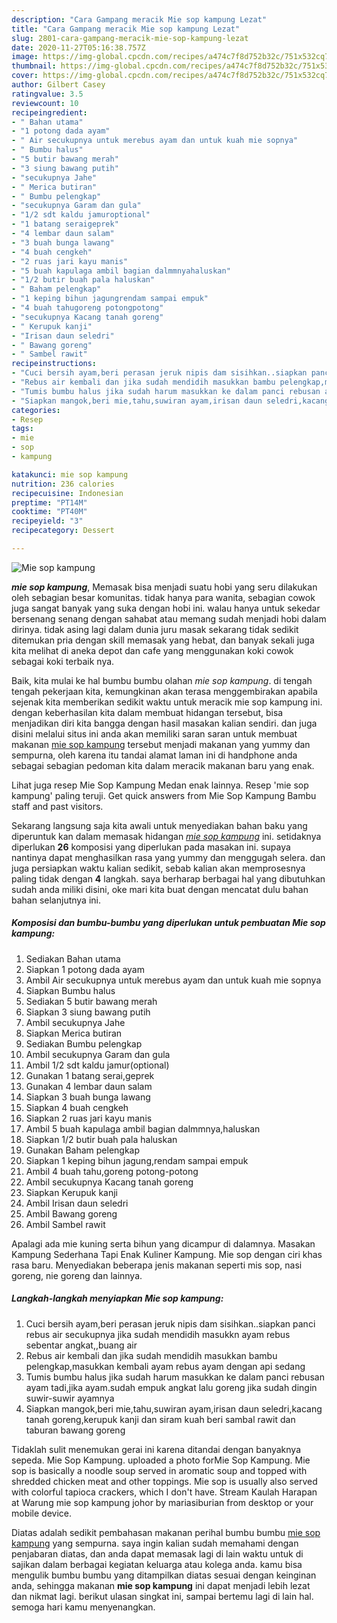```yaml
---
description: "Cara Gampang meracik Mie sop kampung Lezat"
title: "Cara Gampang meracik Mie sop kampung Lezat"
slug: 2801-cara-gampang-meracik-mie-sop-kampung-lezat
date: 2020-11-27T05:16:38.757Z
image: https://img-global.cpcdn.com/recipes/a474c7f8d752b32c/751x532cq70/mie-sop-kampung-foto-resep-utama.jpg
thumbnail: https://img-global.cpcdn.com/recipes/a474c7f8d752b32c/751x532cq70/mie-sop-kampung-foto-resep-utama.jpg
cover: https://img-global.cpcdn.com/recipes/a474c7f8d752b32c/751x532cq70/mie-sop-kampung-foto-resep-utama.jpg
author: Gilbert Casey
ratingvalue: 3.5
reviewcount: 10
recipeingredient:
- " Bahan utama"
- "1 potong dada ayam"
- " Air secukupnya untuk merebus ayam dan untuk kuah mie sopnya"
- " Bumbu halus"
- "5 butir bawang merah"
- "3 siung bawang putih"
- "secukupnya Jahe"
- " Merica butiran"
- " Bumbu pelengkap"
- "secukupnya Garam dan gula"
- "1/2 sdt kaldu jamuroptional"
- "1 batang seraigeprek"
- "4 lembar daun salam"
- "3 buah bunga lawang"
- "4 buah cengkeh"
- "2 ruas jari kayu manis"
- "5 buah kapulaga ambil bagian dalmmnyahaluskan"
- "1/2 butir buah pala haluskan"
- " Baham pelengkap"
- "1 keping bihun jagungrendam sampai empuk"
- "4 buah tahugoreng potongpotong"
- "secukupnya Kacang tanah goreng"
- " Kerupuk kanji"
- "Irisan daun seledri"
- " Bawang goreng"
- " Sambel rawit"
recipeinstructions:
- "Cuci bersih ayam,beri perasan jeruk nipis dam sisihkan..siapkan panci rebus air secukupnya jika sudah mendidih masukkn ayam rebus sebentar angkat,,buang air"
- "Rebus air kembali dan jika sudah mendidih masukkan bambu pelengkap,masukkan kembali ayam rebus ayam dengan api sedang"
- "Tumis bumbu halus jika sudah harum masukkan ke dalam panci rebusan ayam tadi,jika ayam.sudah empuk angkat lalu goreng jika sudah dingin suwir-suwir ayamnya"
- "Siapkan mangok,beri mie,tahu,suwiran ayam,irisan daun seledri,kacang tanah goreng,kerupuk kanji dan siram kuah beri sambal rawit dan taburan bawang goreng"
categories:
- Resep
tags:
- mie
- sop
- kampung

katakunci: mie sop kampung 
nutrition: 236 calories
recipecuisine: Indonesian
preptime: "PT14M"
cooktime: "PT40M"
recipeyield: "3"
recipecategory: Dessert

---
```



![Mie sop kampung](https://img-global.cpcdn.com/recipes/a474c7f8d752b32c/751x532cq70/mie-sop-kampung-foto-resep-utama.jpg)

<b><i>mie sop kampung</i></b>, Memasak bisa menjadi suatu hobi yang seru dilakukan oleh sebagian besar komunitas. tidak hanya para wanita, sebagian cowok juga sangat banyak yang suka dengan hobi ini. walau hanya untuk sekedar bersenang senang dengan sahabat atau memang sudah menjadi hobi dalam dirinya. tidak asing lagi dalam dunia juru masak sekarang tidak sedikit ditemukan pria dengan skill memasak yang hebat, dan banyak sekali juga kita melihat di aneka depot dan cafe yang menggunakan koki cowok sebagai koki terbaik nya.

Baik, kita mulai ke hal bumbu bumbu olahan <i>mie sop kampung</i>. di tengah tengah pekerjaan kita, kemungkinan akan terasa menggembirakan apabila sejenak kita memberikan sedikit waktu untuk meracik mie sop kampung ini. dengan keberhasilan kita dalam membuat hidangan tersebut, bisa menjadikan diri kita bangga dengan hasil masakan kalian sendiri. dan juga disini melalui situs ini anda akan memiliki saran saran untuk membuat makanan <u>mie sop kampung</u> tersebut menjadi makanan yang yummy dan sempurna, oleh karena itu tandai alamat laman ini di handphone anda sebagai sebagian pedoman kita dalam meracik makanan baru yang enak.

Lihat juga resep Mie Sop Kampung Medan enak lainnya. Resep &#39;mie sop kampung&#39; paling teruji. Get quick answers from Mie Sop Kampung Bambu staff and past visitors.


Sekarang langsung saja kita awali untuk menyediakan bahan baku yang diperuntuk kan dalam memasak hidangan <u><i>mie sop kampung</i></u> ini. setidaknya diperlukan <b>26</b> komposisi yang diperlukan pada masakan ini. supaya nantinya dapat menghasilkan rasa yang yummy dan menggugah selera. dan juga persiapkan waktu kalian sedikit, sebab kalian akan memprosesnya paling tidak dengan <b>4</b> langkah. saya berharap berbagai hal yang dibutuhkan sudah anda miliki disini, oke mari kita buat dengan mencatat dulu bahan bahan selanjutnya ini.

<!--inarticleads1-->

##### Komposisi dan bumbu-bumbu yang diperlukan untuk pembuatan Mie sop kampung:

1. Sediakan  Bahan utama
1. Siapkan 1 potong dada ayam
1. Ambil  Air secukupnya untuk merebus ayam dan untuk kuah mie sopnya
1. Siapkan  Bumbu halus
1. Sediakan 5 butir bawang merah
1. Siapkan 3 siung bawang putih
1. Ambil secukupnya Jahe
1. Siapkan  Merica butiran
1. Sediakan  Bumbu pelengkap
1. Ambil secukupnya Garam dan gula
1. Ambil 1/2 sdt kaldu jamur(optional)
1. Gunakan 1 batang serai,geprek
1. Gunakan 4 lembar daun salam
1. Siapkan 3 buah bunga lawang
1. Siapkan 4 buah cengkeh
1. Siapkan 2 ruas jari kayu manis
1. Ambil 5 buah kapulaga ambil bagian dalmmnya,haluskan
1. Siapkan 1/2 butir buah pala haluskan
1. Gunakan  Baham pelengkap
1. Siapkan 1 keping bihun jagung,rendam sampai empuk
1. Ambil 4 buah tahu,goreng potong-potong
1. Ambil secukupnya Kacang tanah goreng
1. Siapkan  Kerupuk kanji
1. Ambil Irisan daun seledri
1. Ambil  Bawang goreng
1. Ambil  Sambel rawit


Apalagi ada mie kuning serta bihun yang dicampur di dalamnya. Masakan Kampung Sederhana Tapi Enak Kuliner Kampung. Mie sop dengan ciri khas rasa baru. Menyediakan beberapa jenis makanan seperti mis sop, nasi goreng, nie goreng dan lainnya. 

<!--inarticleads2-->

##### Langkah-langkah menyiapkan Mie sop kampung:

1. Cuci bersih ayam,beri perasan jeruk nipis dam sisihkan..siapkan panci rebus air secukupnya jika sudah mendidih masukkn ayam rebus sebentar angkat,,buang air
1. Rebus air kembali dan jika sudah mendidih masukkan bambu pelengkap,masukkan kembali ayam rebus ayam dengan api sedang
1. Tumis bumbu halus jika sudah harum masukkan ke dalam panci rebusan ayam tadi,jika ayam.sudah empuk angkat lalu goreng jika sudah dingin suwir-suwir ayamnya
1. Siapkan mangok,beri mie,tahu,suwiran ayam,irisan daun seledri,kacang tanah goreng,kerupuk kanji dan siram kuah beri sambal rawit dan taburan bawang goreng


Tidaklah sulit menemukan gerai ini karena ditandai dengan banyaknya sepeda. Mie Sop Kampung. uploaded a photo forMie Sop Kampung. Mie sop is basically a noodle soup served in aromatic soup and topped with shredded chicken meat and other toppings. Mie sop is usually also served with colorful tapioca crackers, which I don&#39;t have. Stream Kaulah Harapan at Warung mie sop kampung johor by mariasiburian from desktop or your mobile device. 

Diatas adalah sedikit pembahasan makanan perihal bumbu bumbu <u>mie sop kampung</u> yang sempurna. saya ingin kalian sudah memahami dengan penjabaran diatas, dan anda dapat memasak lagi di lain waktu untuk di sajikan dalam berbagai kegiatan keluarga atau kolega anda. kamu bisa mengulik bumbu bumbu yang ditampilkan diatas sesuai dengan keinginan anda, sehingga makanan <b>mie sop kampung</b> ini dapat menjadi lebih lezat dan nikmat lagi. berikut ulasan singkat ini, sampai bertemu lagi di lain hal. semoga hari kamu menyenangkan.
